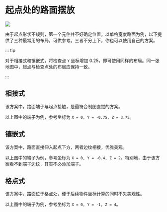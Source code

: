 # 起点处的路面摆放

![](/images/road-at-start-example.png)

由于起点形状不规则，第一个元件并不好确定位置。以单格宽度路面为例，以下提供了三种最常用的布局，可供参考。三者不分上下，你也可以使用自己的方案。

::: tip

对于相接式和镶嵌式，将检查点 `Y` 坐标增加 0.25，即可使用同样的布局。同一张地图中，起点与检查点处的布局应保持一致。

:::

## 相接式

该方案中，路面端子与起点接触，是最符合制图直觉的方案。

以上图中的端子为例，参考坐标为 `X = 0, Y = -0.75, Z = 3.75`。

## 镶嵌式

该方案中，路面直接伸入起点下方，两者边纹相接，优雅美观。

以上图中的端子为例，参考坐标为 `X = 0, Y = -0.4, Z = 2`。特别地，由于该方案看不到端子边纹，其实不必添加端子。

## 格点式

该方案中，路面位于格点处，便于后续物件坐标计算的同时不失美观性。

以上图中的端子为例，参考坐标为 `X = 0, Y = -1, Z = 4`。
